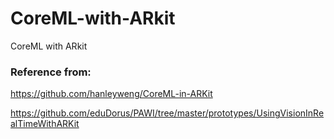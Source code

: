 # CoreML-with-ARkit
CoreML with ARkit


### Reference from:
https://github.com/hanleyweng/CoreML-in-ARKit

https://github.com/eduDorus/PAWI/tree/master/prototypes/UsingVisionInRealTimeWithARKit